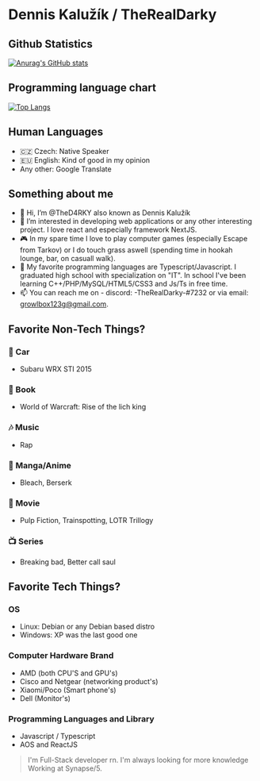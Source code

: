 # Dennis Kalužík / TheRealDarky

## Github Statistics 

[![Anurag's GitHub stats](https://github-readme-stats.vercel.app/api?username=TheD4RKY&show_icons=true&theme=tokyonight)](https://github.com/anuraghazra/github-readme-stats) 


## Programming language chart
[![Top Langs](https://github-readme-stats.vercel.app/api/top-langs/?username=TheD4RKY&show_icons=true&theme=tokyonight&langs_count=10)](https://github.com/anuraghazra/github-readme-stats)

## Human Languages
- :czech_republic: Czech: Native Speaker 
- :eu: English: Kind of good in my opinion
- Any other: Google Translate

## Something about me
- 👋 Hi, I’m @TheD4RKY also known as Dennis Kalužík
- 👀 I’m interested in developing web applications or any other interesting project. I love react and especially framework NextJS.
- :video_game: In my spare time I love to play computer games (especially Escape from Tarkov) or I do touch grass aswell (spending time in hookah lounge, bar, on casuall walk).
- 🌱 My favorite programming languages are Typescript/Javascript. I graduated high school with specialization on "IT". In school I've been learning C++/PHP/MySQL/HTML5/CSS3 and Js/Ts in free time.
- 📫 You can reach me on - discord: -TheRealDarky-#7232 or via email: growlbox123g@gmail.com. 
## Favorite Non-Tech Things?

### :car: Car 
- Subaru WRX STI 2015

### :book: Book
- World of Warcraft: Rise of the lich king

### :notes: Music
- Rap

### :blue_book: Manga/Anime
- Bleach, Berserk

### :movie_camera: Movie
- Pulp Fiction, Trainspotting, LOTR Trillogy

### :tv: Series
- Breaking bad, Better call saul

## Favorite Tech Things?
### OS
- Linux: Debian or any Debian based distro
- Windows: XP was the last good one

### Computer Hardware Brand
- AMD (both CPU'S and GPU's)
- Cisco and Netgear (networking product's)
- Xiaomi/Poco (Smart phone's)
- Dell (Monitor's)

### Programming Languages and Library
- Javascript / Typescript
- AOS and ReactJS



> I'm Full-Stack developer rn.
> I'm always looking for more knowledge
> Working at Synapse/5.


